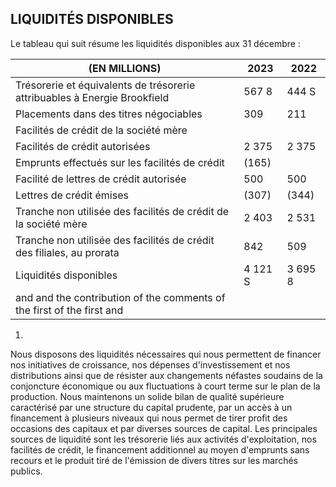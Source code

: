 ## LIQUIDITÉS DISPONIBLES

Le tableau qui suit résume les liquidités disponibles aux 31 décembre :

| (EN MILLIONS)                                                             | 2023    | 2022    |
|---------------------------------------------------------------------------|---------|---------|
| Trésorerie et équivalents de trésorerie attribuables à Energie Brookfield | 567 8   | 444 S   |
| Placements dans des titres négociables                                    | 309     | 211     |
| Facilités de crédit de la société mère                                    |         |         |
| Facilités de crédit autorisées                                            | 2 375   | 2 375   |
| Emprunts effectués sur les facilités de crédit                            | (165)   |         |
| Facilité de lettres de crédit autorisée                                   | 500     | 500     |
| Lettres de crédit émises                                                  | (307)   | (344)   |
| Tranche non utilisée des facilités de crédit de la société mère           | 2 403   | 2 531   |
| Tranche non utilisée des facilités de crédit des filiales, au prorata     | 842     | 509     |
| Liquidités disponibles                                                    | 4 121 S | 3 695 8 |
| and and the contribution of the comments of the first of the first and    |         |         |

1)

Nous disposons des liquidités nécessaires qui nous permettent de financer nos initiatives de croissance, nos dépenses d'investissement et nos distributions ainsi que de résister aux changements néfastes soudains de la conjoncture économique ou aux fluctuations à court terme sur le plan de la production. Nous maintenons un solide bilan de qualité supérieure caractérisé par une structure du capital prudente, par un accès à un financement à plusieurs niveaux qui nous permet de tirer profit des occasions des capitaux et par diverses sources de capital. Les principales sources de liquidité sont les trésorerie liés aux activités d'exploitation, nos facilités de crédit, le financement additionnel au moyen d'emprunts sans recours et le produit tiré de l'émission de divers titres sur les marchés publics.